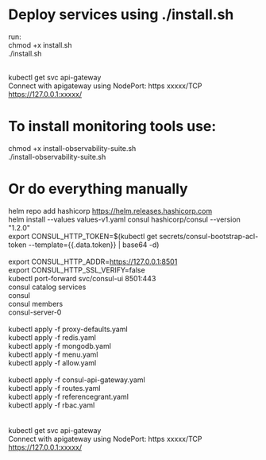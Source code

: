 # Deploy services using ./install.sh 
run: <br> 
chmod +x install.sh <br>
./install.sh <br><br>

kubectl get svc api-gateway<br>
Connect with apigateway using NodePort: https  xxxxx/TCP<br>
https://127.0.0.1:xxxxx/<br>

# To install monitoring tools use: 
chmod +x install-observability-suite.sh<br>
./install-observability-suite.sh<br>


# Or do everything manually
helm repo add hashicorp https://helm.releases.hashicorp.com<br>
helm install --values values-v1.yaml consul hashicorp/consul --version "1.2.0"<br>
export CONSUL_HTTP_TOKEN=$(kubectl get secrets/consul-bootstrap-acl-token --template={{.data.token}} | base64 -d)<br>       
export CONSUL_HTTP_ADDR=https://127.0.0.1:8501<br>
export CONSUL_HTTP_SSL_VERIFY=false<br>
kubectl port-forward svc/consul-ui 8501:443<br>
consul catalog services<br>
consul<br>
consul members<br>
consul-server-0<br>
<br>
kubectl apply -f proxy-defaults.yaml<br>
kubectl apply -f redis.yaml<br>
kubectl apply -f mongodb.yaml<br>
kubectl apply -f menu.yaml<br>
kubectl apply -f allow.yaml<br>
<br>
kubectl apply -f consul-api-gateway.yaml<br>
kubectl apply -f routes.yaml<br>
kubectl apply -f referencegrant.yaml<br> 
kubectl apply -f rbac.yaml<br>  
<br>
kubectl get svc api-gateway<br>
Connect with apigateway using NodePort: https  xxxxx/TCP<br>
https://127.0.0.1:xxxxx/<br>